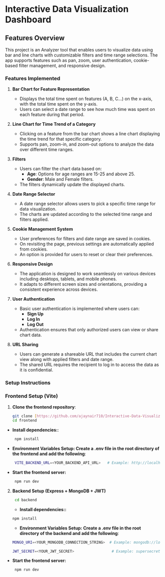 # Interactive Data Visualization Dashboard

## Features Overview

This project is an Analyzer tool that enables users to visualize data using bar and line charts with customizable filters and time range selections. The app supports features such as pan, zoom, user authentication, cookie-based filter management, and responsive design.

### Features Implemented

1. **Bar Chart for Feature Representation**

   - Displays the total time spent on features (A, B, C...) on the x-axis, with the total time spent on the y-axis.
   - Users can select a date range to see how much time was spent on each feature during that period.

2. **Line Chart for Time Trend of a Category**

   - Clicking on a feature from the bar chart shows a line chart displaying the time trend for that specific category.
   - Supports pan, zoom-in, and zoom-out options to analyze the data over different time ranges.

3. **Filters**

   - Users can filter the chart data based on:
     - **Age**: Options for age ranges are 15-25 and above 25.
     - **Gender**: Male and Female filters.
   - The filters dynamically update the displayed charts.

4. **Date Range Selector**

   - A date range selector allows users to pick a specific time range for data visualization.
   - The charts are updated according to the selected time range and filters applied.

5. **Cookie Management System**

   - User preferences for filters and date range are saved in cookies.
   - On revisiting the page, previous settings are automatically applied from cookies.
   - An option is provided for users to reset or clear their preferences.

6. **Responsive Design**

   - The application is designed to work seamlessly on various devices including desktops, tablets, and mobile phones.
   - It adapts to different screen sizes and orientations, providing a consistent experience across devices.

7. **User Authentication**

   - Basic user authentication is implemented where users can:
     - **Sign Up**
     - **Log In**
     - **Log Out**
   - Authentication ensures that only authorized users can view or share chart data.

8. **URL Sharing**
   - Users can generate a shareable URL that includes the current chart view along with applied filters and date range.
   - The shared URL requires the recipient to log in to access the data as it is confidential.

### Setup Instructions

### Frontend Setup (Vite)

1. **Clone the frontend repository**:
   ```bash
   git clone [https://github.com/ajaynair710/Interactive-Data-Visualization-Dashboard](https://github.com/ajaynair710/Interactive-Data-Visualization-Dashboard).git
   cd frontend
   ```

- **Install dependencies:**:
  ```bash
   npm install
  ```
- **Environment Variables Setup: Create a .env file in the root directory of the frontend and add the following**:

  ```bash
   VITE_BACKEND_URL=<YOUR_BACKEND_API_URL>   # Example: http://localhost:5000/api
  ```

- **Start the frontend server:**
  ```bash
   npm run dev
  ```

2. **Backend Setup (Express + MongoDB + JWT)**

   ```bash
    cd backend
   ```

   - **Install dependencies::**

   ```bash
   npm install
   ```

   - **Environment Variables Setup: Create a .env file in the root directory of the backend and add the following**:

   ```bash
   MONGO_URI=<YOUR_MONGODB_CONNECTION_STRING>  # Example: mongodb://localhost:27017/yourdbname

   JWT_SECRET=<YOUR_JWT_SECRET>                 # Example: supersecretkey

   ```

- **Start the frontend server:**
  ```bash
   npm run dev
  ```

